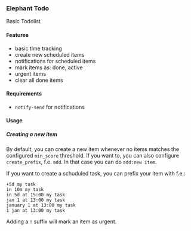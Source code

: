 ### Elephant Todo

Basic Todolist

#### Features

- basic time tracking
- create new scheduled items
- notifications for scheduled items
- mark items as: done, active
- urgent items
- clear all done items

#### Requirements

- `notify-send` for notifications

#### Usage

##### Creating a new item

By default, you can create a new item whenever no items matches the configured `min_score` threshold. If you want to, you can also configure `create_prefix`, f.e. `add`. In that case you can do `add:new item`.

If you want to create a schuduled task, you can prefix your item with f.e.:

```
+5d my task
in 10m my task
in 5d at 15:00 my task
jan 1 at 13:00 my task
january 1 at 13:00 my task
1 jan at 13:00 my task
```

Adding a `!` suffix will mark an item as urgent.
